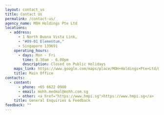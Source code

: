 ```yaml
---
layout: contact_us
title: Contact Us
permalink: /contact-us/
agency_name: MOH Holdings Pte Ltd
locations:
  - address:
      - 1 North Buona Vista Link,
      - "#09-01 Elementum,"
      - ​Singapore 139​691
    operating_hours:
      - days: Mon - Fri
        time: 8.30am - 6.00pm
        description: Closed on Public Holidays
    maps_link: https://www.google.com/maps/place/MOH+Holdings+Pte+Ltd/@1.306362,103.792639,1448m/data=!3m1!1e3!4m6!3m5!1s0x31da1be243654d9b:0x4d5fe04492eed263!8m2!3d1.3063619!4d103.7926393!16s%2Fg%2F12hmr52y5?hl=en&entry=ttu&g_ep=EgoyMDI1MDcwNy4wIKXMDSoASAFQAw%3D%3D
    title: Main Office
contacts:
  - content:
      - phone: +65 6622 0980
      - email: mohh.medmal@mohh.com.sg
      - other: <a href="https://www.hmpi.sg">https://www.hmpi.sg</a>
    title: General Enquiries & Feedback
feedback: ""
---
```

